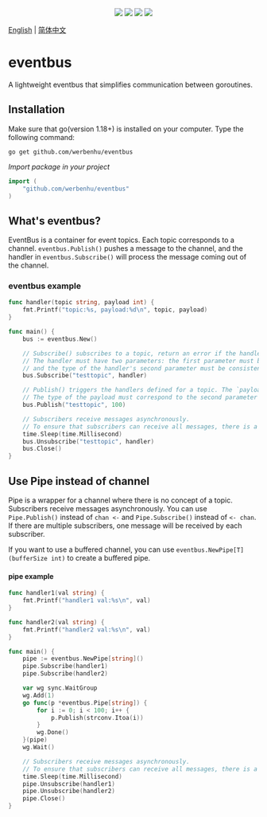 <div align='center'>
<a href="https://github.com/werbenhu/eventbus/actions"><img src="https://github.com/werbenhu/eventbus/workflows/Go/badge.svg"></a>
<a href="https://coveralls.io/github/werbenhu/eventbus?branch=master"><img src="https://coveralls.io/repos/github/werbenhu/eventbus/badge.svg?branch=master"></a>   
<a href="https://github.com/werbenhu/eventbus"><img src="https://img.shields.io/github/license/mashape/apistatus.svg"></a>
<a href="https://pkg.go.dev/github.com/werbenhu/eventbus"><img src="https://pkg.go.dev/badge/github.com/werbenhu/eventbus.svg"></a>
</div>

[English](README.md) | [简体中文](README-CN.md)
# eventbus
A lightweight eventbus that simplifies communication between goroutines.


## Installation

Make sure that go(version 1.18+) is installed on your computer. 
Type the following command:

`go get github.com/werbenhu/eventbus`

*Import package in your project*
```go
import (
	"github.com/werbenhu/eventbus"
)
```

## What's eventbus?
 EventBus is a container for event topics. Each topic corresponds to a channel. `eventbus.Publish()` pushes a message to the channel, and the handler in `eventbus.Subscribe()` will process the message coming out of the channel.

### eventbus example
```go
func handler(topic string, payload int) {
	fmt.Printf("topic:%s, payload:%d\n", topic, payload)
}

func main() {
	bus := eventbus.New()

	// Subscribe() subscribes to a topic, return an error if the handler is not a function.
	// The handler must have two parameters: the first parameter must be a string,
	// and the type of the handler's second parameter must be consistent with the type of the payload in `Publish()`
	bus.Subscribe("testtopic", handler)

	// Publish() triggers the handlers defined for a topic. The `payload` argument will be passed to the handler.
	// The type of the payload must correspond to the second parameter of the handler in `Subscribe()`.
	bus.Publish("testtopic", 100)

	// Subscribers receive messages asynchronously. 
	// To ensure that subscribers can receive all messages, there is a delay before unsubscribe
	time.Sleep(time.Millisecond)
	bus.Unsubscribe("testtopic", handler)
	bus.Close()
}
```

## Use Pipe instead of channel

Pipe is a wrapper for a channel where there is no concept of a topic. Subscribers receive messages asynchronously. You can use `Pipe.Publish()` instead of `chan <-` and `Pipe.Subscribe()` instead of `<- chan`. If there are multiple subscribers, one message will be received by each subscriber.

If you want to use a buffered channel, you can use `eventbus.NewPipe[T](bufferSize int)` to create a buffered pipe.

#### pipe example
```go
func handler1(val string) {
	fmt.Printf("handler1 val:%s\n", val)
}

func handler2(val string) {
	fmt.Printf("handler2 val:%s\n", val)
}

func main() {
	pipe := eventbus.NewPipe[string]()
	pipe.Subscribe(handler1)
	pipe.Subscribe(handler2)

	var wg sync.WaitGroup
	wg.Add(1)
	go func(p *eventbus.Pipe[string]) {
		for i := 0; i < 100; i++ {
			p.Publish(strconv.Itoa(i))
		}
		wg.Done()
	}(pipe)
	wg.Wait()

	// Subscribers receive messages asynchronously. 
	// To ensure that subscribers can receive all messages, there is a delay before unsubscribe
	time.Sleep(time.Millisecond)
	pipe.Unsubscribe(handler1)
	pipe.Unsubscribe(handler2)
	pipe.Close()
}

```
